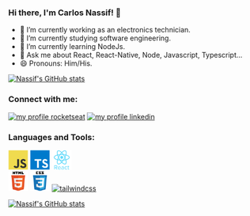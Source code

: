 ### Hi there, I'm Carlos Nassif! 👋

- 🔭 I’m currently working as an electronics technician.
- 🔭 I’m currently studying software engineering.
- 🌱 I’m currently learning NodeJs.
- 💬 Ask me about React, React-Native, Node, Javascript, Typescript...
- 😄 Pronouns: Him/His.

[![Nassif's GitHub stats](https://github-readme-stats.vercel.app/api?username=cj-nassif&show_icons=true&theme=dracula)](https://github.com/anuraghazra/github-readme-stats)


<h3 align="left">Connect with me:</h3>

[![my profile rocketseat](https://img.shields.io/badge/Profile-Rocketseat-%23704DC1?style=flat)](https://app.rocketseat.com.br/me/carlos-nassif-08860)
[![my profile linkedin](https://img.shields.io/badge/-LinkedIn-2467C2?&labelColor=2467C2&logo=Linkedin&Color=white)](https://www.linkedin.com/in/carlos-nassif-9b285b101/)

<h3 align="left">Languages and Tools: </h3>
<p align="left"> 

<a href="https://developer.mozilla.org/en-US/docs/Web/JavaScript" target="_blank"> <img src="https://raw.githubusercontent.com/devicons/devicon/master/icons/javascript/javascript-original.svg" alt="javascript" width="40" height="40"/></a>
<a href="https://www.typescriptlang.org/" target="_blank"> <img src="https://raw.githubusercontent.com/devicons/devicon/master/icons/typescript/typescript-original.svg" alt="typescript" width="40" height="40"/></a>
<a href="https://reactjs.org/" target="_blank"> <img src="https://raw.githubusercontent.com/devicons/devicon/master/icons/react/react-original-wordmark.svg" alt="react" width="40" height="40"/></a>	
<a href="https://www.w3.org/html/" target="_blank"> <img src="https://raw.githubusercontent.com/devicons/devicon/master/icons/html5/html5-original-wordmark.svg" alt="html5" width="40" height="40"/></a> 
<a href="https://www.w3schools.com/css/" target="_blank"> <img src="https://raw.githubusercontent.com/devicons/devicon/master/icons/css3/css3-original-wordmark.svg" alt="css3" width="40" height="40"/></a>
<a href="https://cdn.jsdelivr.net/gh/devicons/devicon@v2.14.0/devicon.min.css"><img src="https://cdn.jsdelivr.net/gh/devicons/devicon/icons/tailwindcss/tailwindcss-plain.svg" alt="tailwindcss" width="40" height="40"/></a>


[![Nassif's GitHub stats](https://github-readme-stats.vercel.app/api/top-langs/?username=cj-nassif&layout=compact&langs_count=7&theme=dracula)](https://github.com/anuraghazra/github-readme-stats)


<!--
**cj-nassif/cj-nassif** is a ✨ _special_ ✨ repository because its `README.md` (this file) appears on your GitHub profile.

Here are some ideas to get you started:
- 🔭 I’m currently working as an electronics technician.
- 🔭 I’m currently studying software engineering.
- 🌱 I’m currently learning NodeJs.
- 💬 Ask me about React, React-Native, Node, Javascript, Typescript...
- 😄 Pronouns: Him/His
-->
